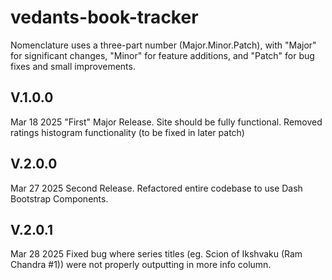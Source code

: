 # vedants-book-tracker

Nomenclature uses a three-part number (Major.Minor.Patch), with "Major" for significant changes, "Minor" for feature additions, and "Patch" for bug fixes and small improvements. 


## V.1.0.0 
Mar 18 2025
"First" Major Release.
Site should be fully functional. Removed ratings histogram functionality (to be fixed in later patch)

## V.2.0.0
Mar 27 2025
Second Release. Refactored entire codebase to use Dash Bootstrap Components. 

## V.2.0.1
Mar 28 2025
Fixed bug where series titles (eg. Scion of Ikshvaku (Ram Chandra #1)) were not properly outputting in more info column. 


